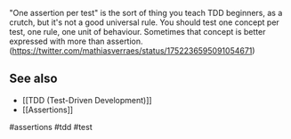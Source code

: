 
"One assertion per test" is the sort of thing you teach TDD beginners, as a crutch, but it's not a good universal rule. You should test one concept per test, one rule, one unit of behaviour. Sometimes that concept is better expressed with more than assertion. (https://twitter.com/mathiasverraes/status/1752236595091054671)

## See also

- [[TDD (Test-Driven Development)]]
- [[Assertions]]

<!-- Keywords -->
#assertions #tdd #test
<!-- /Keywords -->
